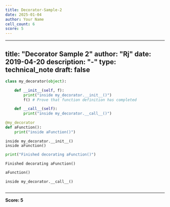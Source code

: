 ```yaml
---
title: Decorator-Sample-2
date: 2025-01-04
author: Your Name
cell_count: 6
score: 5
---
```


---
title: "Decorator Sample 2"
author: "Rj"
date: 2019-04-20
description: "-"
type: technical_note
draft: false
---

```python
class my_decorator(object):

    def __init__(self, f):
        print("inside my_decorator.__init__()")
        f() # Prove that function definition has completed

    def __call__(self):
        print("inside my_decorator.__call__()")
```


```python
@my_decorator
def aFunction():
    print("inside aFunction()")
```

    inside my_decorator.__init__()
    inside aFunction()



```python
print("Finished decorating aFunction()")
```

    Finished decorating aFunction()



```python
aFunction()
```

    inside my_decorator.__call__()



```python

```


---
**Score: 5**